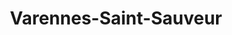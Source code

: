 ---
title: Varennes-Saint-Sauveur
url: /varennes-saint-sauveur/
latitude: 46.489
longitude: 5.246
---